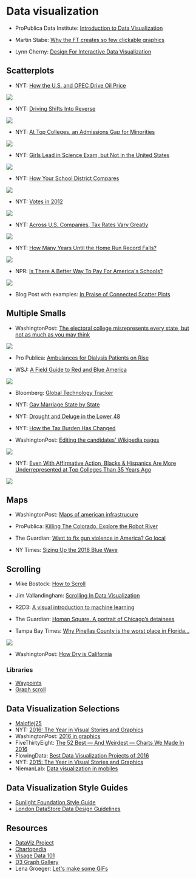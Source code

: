 # Data visualization

- ProPublica Data Institute: [Introduction to Data Visualization](https://projects.propublica.org/graphics/images/data-institute/presentations/intro-to-datavis.pdf)

- Martin Stabe: [Why the FT creates so few clickable graphics](https://www.ft.com/content/c62b21c6-7feb-11e6-8e50-8ec15fb462f4)

- Lynn Cherny: [Design For Interactive Data Visualization](http://ghostweather.slides.com/lynncherny/deck-8#/)


## Scatterplots

- NYT: [How the U.S. and OPEC Drive Oil Price](http://www.nytimes.com/interactive/2015/09/30/business/how-the-us-and-opec-drive-oil-prices.html)

![](https://raw.githubusercontent.com/rauldiazpoblete/notes/master/images/Captura%20de%20pantalla%202017-01-08%20a%20la(s)%2012.45.35.png)

- NYT: [Driving Shifts Into Reverse](http://4.bp.blogspot.com/-hKr9ETXwdj4/UFjJWm7daEI/AAAAAAAAAxI/O5EMLZTu5Zw/s1600/02metrics-popup-v3.jpg)

![](http://4.bp.blogspot.com/-hKr9ETXwdj4/UFjJWm7daEI/AAAAAAAAAxI/O5EMLZTu5Zw/s1600/02metrics-popup-v3.jpg)

- NYT: [At Top Colleges, an Admissions Gap for Minorities](http://www.nytimes.com/interactive/2013/05/07/education/college-admissions-gap.html)

![](https://raw.githubusercontent.com/rauldiazpoblete/notes/master/images/Captura%20de%20pantalla%202017-03-02%20a%20la(s)%2011.26.03.png)

- NYT: [Girls Lead in Science Exam, but Not in the United States](http://www.nytimes.com/interactive/2013/02/04/science/girls-lead-in-science-exam-but-not-in-the-united-states.html)

![](https://raw.githubusercontent.com/rauldiazpoblete/notes/master/images/Captura%20de%20pantalla%202017-01-04%20a%20la(s)%2011.47.09.png)

- NYT: [How Your School District Compares](https://www.nytimes.com/interactive/2016/04/29/upshot/money-race-and-success-how-your-school-district-compares.html)

![](https://raw.githubusercontent.com/rauldiazpoblete/notes/master/images/Captura%20de%20pantalla%202017-03-02%20a%20la(s)%2011.16.34.png)

- NYT: [Votes in 2012](https://www.nytimes.com/interactive/2016/06/10/upshot/voting-habits.html?mtrref=www.nytimes.com&gwh=5737B0DBEC90B023F3B4EA9B23B06E52&gwt=pay&_r=0)

![](https://raw.githubusercontent.com/rauldiazpoblete/notes/master/images/Captura%20de%20pantalla%202017-03-03%20a%20la(s)%2013.25.52.png)

- NYT: [Across U.S. Companies, Tax Rates Vary Greatly](http://www.nytimes.com/interactive/2013/05/25/sunday-review/corporate-taxes.html?ref=sunday)

![](https://raw.githubusercontent.com/rauldiazpoblete/notes/master/images/Captura%20de%20pantalla%202017-03-01%20a%20la(s)%2018.49.32.png)

- NYT: [How Many Years Until the Home Run Record Falls?](http://www.nytimes.com/interactive/2015/04/03/sports/baseball/mlb-records.html)

![](https://raw.githubusercontent.com/rauldiazpoblete/notes/master/images/Captura%20de%20pantalla%202017-03-02%20a%20la(s)%2011.19.33.png)

- NPR: [Is There A Better Way To Pay For America's Schools?](http://www.npr.org/2016/05/01/476224759/is-there-a-better-way-to-pay-for-americas-schools)

![](https://raw.githubusercontent.com/rauldiazpoblete/notes/master/images/Captura%20de%20pantalla%202017-01-04%20a%20la(s)%2011.33.55.png)

- Blog Post with examples: [In Praise of Connected Scatter Plots](http://www.dundas.com/support/blog/in-praise-of-connected-scatter-plots)


## Multiple Smalls

- WashingtonPost: [The electoral college misrepresents every state, but not as much as you may think](https://www.washingtonpost.com/graphics/politics/how-fair-is-the-electoral-college/)

![](https://raw.githubusercontent.com/rauldiazpoblete/notes/master/images/Captura%20de%20pantalla%202017-12-12%20a%20las%2011.31.00.png)

- Pro Publica: [Ambulances for Dialysis Patients on Rise](https://projects.propublica.org/graphics/ambulances)

- WSJ: [A Field Guide to Red and Blue America](http://graphics.wsj.com/elections/2016/field-guide-red-blue-america/)

![](https://raw.githubusercontent.com/rauldiazpoblete/notes/master/images/Captura%20de%20pantalla%202017-03-03%20a%20la(s)%2013.32.12.png)

- Bloomberg: [Global Technology Tracker](http://www.bloomberg.com/graphics/global-technology-companies/?utm_content=graphics&utm_campaign=socialflow-organic&utm_source=twitter&utm_medium=social&cmpid%3D=socialflow-twitter-graphics)

- NYT: [Gay Marriage State by State](http://www.nytimes.com/interactive/2015/03/04/us/gay-marriage-state-by-state.html)

- NYT: [Drought and Deluge in the Lower 48](http://www.nytimes.com/interactive/2012/08/11/sunday-review/drought-history.html)

- NYT: [How the Tax Burden Has Changed](http://www.nytimes.com/interactive/2012/11/30/us/tax-burden.html)

- WashingtonPost: [Editing the candidates’ Wikipedia pages](https://www.washingtonpost.com/graphics/politics/2016-election/presidential-wikipedias/)

![](https://github.com/rauldiazpoblete/notes/blob/master/images/Captura%20de%20pantalla%202017-03-01%20a%20la(s)%2018.20.14.png)

- NYT: [Even With Affirmative Action, Blacks & Hispanics Are More Underrepresented at Top Colleges Than 35 Years Ago](https://www.nytimes.com/interactive/2017/08/24/us/affirmative-action.html)

![](https://github.com/rauldiazpoblete/notes/blob/master/images/Captura%20de%20pantalla%202017-09-01%20a%20las%2020.04.19.png)


## Maps

- WashingtonPost: [Maps of american infrastrucure](https://www.washingtonpost.com/graphics/national/maps-of-american-infrastrucure/)

- ProPublica: [Killing The Colorado. Explore the Robot River](https://projects.propublica.org/killing-the-colorado/explore-the-river#big-thompson-project)

- The Guardian: [Want to fix gun violence in America? Go local](https://www.theguardian.com/us-news/ng-interactive/2017/jan/09/special-report-fixing-gun-violence-in-america)

- NY Times: [Sizing Up the 2018 Blue Wave](https://www.nytimes.com/interactive/2018/11/07/us/politics/how-democrats-took-the-house.html)


## Scrolling

- Mike Bostock: [How to Scroll](https://bost.ocks.org/mike/scroll/)

- Jim Vallandingham: [Scrolling In Data Visualization](http://vallandingham.me/scroll_talk/examples/)

- R2D3: [A visual introduction to machine learning](http://www.r2d3.us/visual-intro-to-machine-learning-part-1/)

- The Guardian: [Homan Square. A portrait of Chicago’s detainees](https://www.theguardian.com/us-news/ng-interactive/2015/oct/19/homan-square-chicago-police-detainees)

- Tampa Bay Times: [Why Pinellas County is the worst place in Florida...](http://www.tampabay.com/projects/2015/investigations/pinellas-failure-factories/chart-failing-black-students/)

![](https://github.com/rauldiazpoblete/notes/blob/master/images/Captura%20de%20pantalla%202017-03-03%20a%20la(s)%2016.50.21.png)

- WashingtonPost: [How Dry is California](https://www.washingtonpost.com/graphics/national/drought-in-southwest/)


### Libraries

- [Waypoints](http://imakewebthings.com/waypoints/guides/getting-started/)
- [Graph scroll](https://1wheel.github.io/graph-scroll/)


## Data Visualization Selections
- [Malofiej25](https://iguacel.github.io/malofiej/index.html)
- NYT: [2016: The Year in Visual Stories and Graphics](https://www.nytimes.com/interactive/2016/12/28/us/year-in-interactive-graphics.html)
- WashingtonPost: [2016 in graphics](https://www.washingtonpost.com/graphics/national/2016-in-graphics/)
- FiveThirtyEight: [The 52 Best — And Weirdest — Charts We Made In 2016](http://fivethirtyeight.com/features/the-52-best-and-weirdest-charts-we-made-in-2016/)
- FlowingData: [Best Data Visualization Projects of 2016](http://flowingdata.com/2016/12/29/best-data-visualization-projects-of-2016/)
- NYT: [2015: The Year in Visual Stories and Graphics](http://www.nytimes.com/interactive/2015/us/year-in-interactive-storytelling.html)
- NiemanLab: [Data visualization in mobiles](http://www.niemanlab.org/2016/03/small-screens-full-art-despite-their-size-smartphones-open-up-new-opportunities-for-interactives/)

## Data Visualization Style Guides
- [Sunlight Foundation Style Guide](https://github.com/amycesal/dataviz-style-guide/blob/master/Sunlight-StyleGuide-DataViz.pdf)
- [London DataStore Data Design Guidelines](https://data.london.gov.uk/blog/city-intelligence-data-design-guidelines/)

## Resources
- [DataViz Project](https://datavizproject.com/)
- [Chartopedia](http://www.anychart.com/chartopedia/)
- [Visage Data 101](https://visage.co/category/data-101/)
- [D3 Graph Gallery](https://www.d3-graph-gallery.com/)
- Lena Groeger: [Let's make some GIFs](https://github.com/lenagroeger/gifs)
